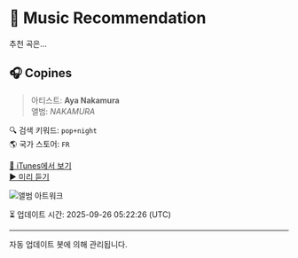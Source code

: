 
# 🎵 Music Recommendation

추천 곡은...

## 🎧 Copines  
> 아티스트: **Aya Nakamura**  
> 앨범: _NAKAMURA_  

🔍 검색 키워드: `pop+night`  
🌎 국가 스토어: `FR`

[🔗 iTunes에서 보기](https://music.apple.com/fr/album/copines/1439806285?i=1439806292&uo=4)  
[▶️ 미리 듣기](https://audio-ssl.itunes.apple.com/itunes-assets/AudioPreview126/v4/dc/b4/36/dcb43668-bfea-50a8-729e-9792c77e425b/mzaf_13085653292281060631.plus.aac.p.m4a)

![앨범 아트워크](https://is1-ssl.mzstatic.com/image/thumb/Music115/v4/03/bc/9a/03bc9ab3-61c0-dadd-5cb6-9b52b30af140/190295530631.jpg/100x100bb.jpg)

⏳ 업데이트 시간: 2025-09-26 05:22:26 (UTC)

---
자동 업데이트 봇에 의해 관리됩니다.
